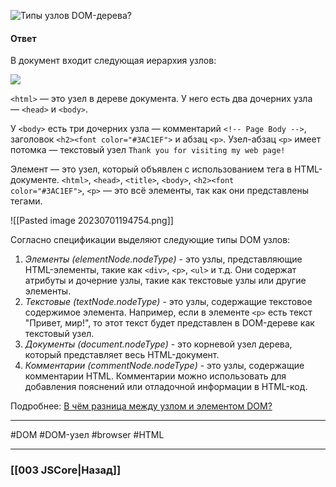 ![Типы узлов DOM-дерева?](https://youtu.be/7TvS0iKR3_c?t=201)

#### Ответ

В документ входит следующая иерархия узлов:  

![](https://habrastorage.org/r/w1560/getpro/habr/post_images/b49/876/2b6/b498762b66db828720b0daa35a643c6b.png)

`<html>` — это узел в дереве документа. У него есть два дочерних узла — `<head>` и `<body>`.  
  
У `<body>` есть три дочерних узла — комментарий `<!-- Page Body -->`, заголовок `<h2><font color="#3AC1EF">` и абзац `<p>`. Узел-абзац `<p>` имеет потомка — текстовый узел `Thank you for visiting my web page!`

Элемент — это узел, который объявлен с использованием тега в HTML-документе. `<html>`, `<head>`, `<title>`, `<body>`, `<h2><font color="#3AC1EF">`, `<p>` — это всё элементы, так как они представлены тегами.

![[Pasted image 20230701194754.png]]

Согласно спецификации выделяют следующие типы DOM узлов:

1. *Элементы (elementNode.nodeType)* - это узлы, представляющие HTML-элементы, такие как `<div>`, `<p>`, `<ul>` и т.д. Они содержат атрибуты и дочерние узлы, такие как текстовые узлы или другие элементы.
2. *Текстовые (textNode.nodeType)* - это узлы, содержащие текстовое содержимое элемента. Например, если в элементе `<p>` есть текст "Привет, мир!", то этот текст будет представлен в DOM-дереве как текстовый узел.
3. *Документы (document.nodeType)* - это корневой узел дерева, который представляет весь HTML-документ.
4. *Комментарии (commentNode.nodeType)* - это узлы, содержащие комментарии HTML. Комментарии можно использовать для добавления пояснений или отладочной информации в HTML-код.

Подробнее: [В чём разница между узлом и элементом DOM?](https://habr.com/ru/companies/ruvds/articles/539096/)

___
#DOM #DOM-узел #browser #HTML 

___

### [[003 JSCore|Назад]]